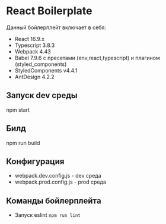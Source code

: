 # React Boilerplate 

Данный бойлерплейт включает в себя: 

- React 16.9.x
- Typescript 3.8.3
- Webpack 4.43
- Babel 7.9.6 с пресетами (env,react,typescript) и плагином (styled_components)
- StyledComponents v4.4.1
- AntDesign 4.2.2

## Запуск dev среды 

npm start

## Билд

npm run build

## Конфигурация

- webpack.dev.config.js - dev среда
- webpack.prod.config.js - prod среда

## Команды бойлерплейта

- Запуск eslint `npm run lint`
